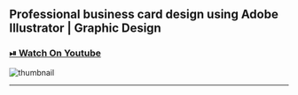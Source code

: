 ## Professional business card design using Adobe Illustrator | Graphic Design

### [⏯ Watch On Youtube](https://youtu.be/6Mq-sJng3d8)

![thumbnail](thumbnail.png)

----------


